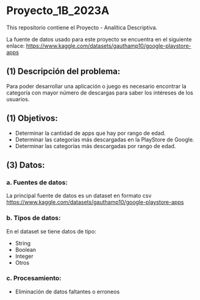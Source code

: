 # Proyecto_1B_2023A

This repositorio contiene el Proyecto - Analítica Descriptiva.

La fuente de datos usado para este proyecto se encuentra en el siguiente enlace:
https://www.kaggle.com/datasets/gauthamp10/google-playstore-apps

## (1) Descripción del problema:
Para poder desarrollar una aplicación o juego es necesario encontrar la categoría con mayor número de descargas para saber los intéreses de los usuarios.

## (1) Objetivos:
- Determinar la cantidad de apps que hay por rango de edad. 
- Determinar las categorías más descargadas en la PlayStore de Google.
- Determinar las categorías más descargadas por rango de edad.

## (3) Datos:
### a. Fuentes de datos:
La principal fuente de datos es un dataset en formato csv
https://www.kaggle.com/datasets/gauthamp10/google-playstore-apps

### b. Tipos de datos:
En el dataset se tiene datos de tipo:
- String
- Boolean
- Integer
- Otros

### c. Procesamiento:
- Eliminación de datos faltantes o erroneos



